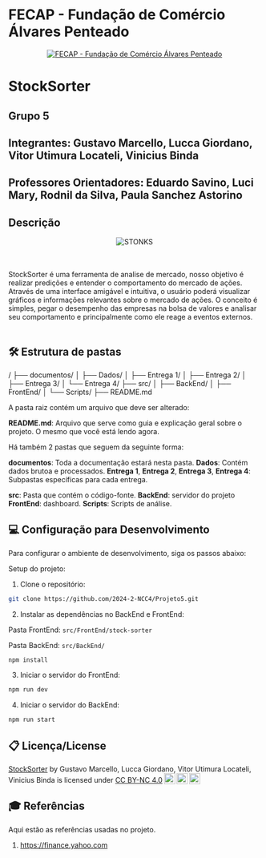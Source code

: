 # FECAP - Fundação de Comércio Álvares Penteado

<p align="center">
<a href= "https://www.fecap.br/"><img src="https://encrypted-tbn0.gstatic.com/images?q=tbn:ANd9GcRhZPrRa89Kma0ZZogxm0pi-tCn_TLKeHGVxywp-LXAFGR3B1DPouAJYHgKZGV0XTEf4AE&usqp=CAU" alt="FECAP - Fundação de Comércio Álvares Penteado" border="0"></a>
</p>

# StockSorter

## Grupo 5

## Integrantes: Gustavo Marcello, Lucca Giordano, Vitor Utimura Locateli, Vinicius Binda
## Professores Orientadores: Eduardo Savino, Luci Mary, Rodnil da Silva, Paula Sanchez Astorino

## Descrição

<p align="center">
<img src="https://s2-techtudo.glbimg.com/mBdu7y0sX_cbKnieGIleTst1ADY=/0x0:825x619/984x0/smart/filters:strip_icc()/i.s3.glbimg.com/v1/AUTH_08fbf48bc0524877943fe86e43087e7a/internal_photos/bs/2020/u/n/83nNsCQ8SWRrziGD1mAw/stonks-meme.png" alt="STONKS" border="0">
</p>

<br><br>
StockSorter é uma ferramenta de analise de mercado, nosso objetivo é realizar predições e entender o comportamento do mercado de ações. Através de uma interface amigável e intuitiva, o usuário poderá visualizar gráficos e informações relevantes sobre o mercado de ações. O conceito é simples, pegar o desempenho das empresas na bolsa de valores e analisar seu comportamento e principalmente como ele reage a eventos externos.
<br><br>

## 🛠 Estrutura de pastas

/
├── documentos/
│   ├── Dados/
│   ├── Entrega 1/
│   ├── Entrega 2/
│   ├── Entrega 3/
│   └── Entrega 4/
├── src/
│   ├── BackEnd/
│   ├── FrontEnd/
│   └── Scripts/
├── README.md  

A pasta raiz contém um arquivo que deve ser alterado:

<b>README.md</b>: Arquivo que serve como guia e explicação geral sobre o projeto. O mesmo que você está lendo agora.

Há também 2 pastas que seguem da seguinte forma:

<b>documentos</b>: Toda a documentação estará nesta pasta.
<b>Dados</b>: Contém dados brutoa e processados.
<b>Entrega 1</b>, <b>Entrega 2</b>, <b>Entrega 3</b>, <b>Entrega 4</b>: Subpastas específicas para cada entrega.

<b>src</b>: Pasta que contém o código-fonte.
<b>BackEnd</b>: servidor do projeto
<b>FrontEnd</b>: dashboard.
<b>Scripts</b>: Scripts de análise.

## 💻 Configuração para Desenvolvimento

Para configurar o ambiente de desenvolvimento, siga os passos abaixo:

Setup do projeto:

1. Clone o repositório:

```sh
git clone https://github.com/2024-2-NCC4/Projeto5.git
```

2. Instalar as dependências no BackEnd e FrontEnd:

Pasta FrontEnd: `src/FrontEnd/stock-sorter`

Pasta BackEnd: `src/BackEnd/`

```sh
npm install
```

3. Iniciar o servidor do FrontEnd:

```sh
npm run dev
```

4. Iniciar o servidor do BackEnd:

```sh
npm run start
```


## 📋 Licença/License

<p xmlns:cc="http://creativecommons.org/ns#" xmlns:dct="http://purl.org/dc/terms/"><a property="dct:title" rel="cc:attributionURL" href="https://github.com/2024-2-NCC4/Projeto5">StockSorter</a> by <span property="cc:attributionName"> Gustavo Marcello, Lucca Giordano, Vitor Utimura Locateli, Vinicius Binda</span> is licensed under <a href="https://creativecommons.org/licenses/by-nc/4.0/?ref=chooser-v1" target="_blank" rel="license noopener noreferrer" style="display:inline-block;">CC BY-NC 4.0<img style="height:22px!important;margin-left:3px;vertical-align:text-bottom;" src="https://mirrors.creativecommons.org/presskit/icons/cc.svg?ref=chooser-v1" alt=""><img style="height:22px!important;margin-left:3px;vertical-align:text-bottom;" src="https://mirrors.creativecommons.org/presskit/icons/by.svg?ref=chooser-v1" alt=""><img style="height:22px!important;margin-left:3px;vertical-align:text-bottom;" src="https://mirrors.creativecommons.org/presskit/icons/nc.svg?ref=chooser-v1" alt=""></a></p>


## 🎓 Referências

Aqui estão as referências usadas no projeto.

1. <https://finance.yahoo.com>
